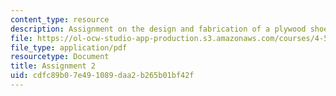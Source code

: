 ```yaml
---
content_type: resource
description: Assignment on the design and fabrication of a plywood shoe box.
file: https://ol-ocw-studio-app-production.s3.amazonaws.com/courses/4-510-digital-design-fabrication-fall-2008/cdfc89b07e491089daa2b265b01bf42f_assn2.pdf
file_type: application/pdf
resourcetype: Document
title: Assignment 2
uid: cdfc89b0-7e49-1089-daa2-b265b01bf42f
---
```

